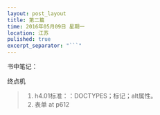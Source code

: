 ```yaml
---
layout: post_layout
title: 第二篇
time: 2016年05月09日 星期一
location: 江苏
pulished: true
excerpt_separator: "```"
---
```



书中笔记：

终点机


> 1. h4.01标准：：DOCTYPES；<meta>标记；alt属性。
> 2. 表单 at p612